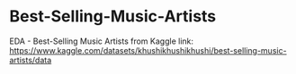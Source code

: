 # Best-Selling-Music-Artists
EDA - Best-Selling Music Artists from Kaggle
link: https://www.kaggle.com/datasets/khushikhushikhushi/best-selling-music-artists/data

